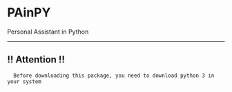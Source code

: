 # PAinPY

Personal Assistant in Python

---

## !! Attention !!

      Before downloading this package, you need to download python 3 in your system
